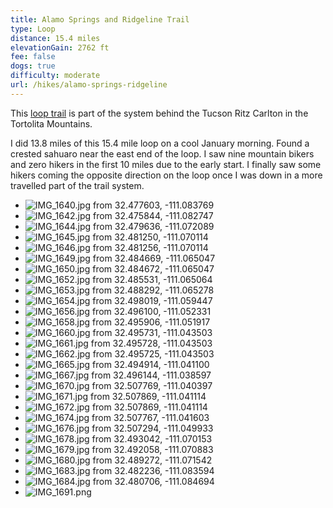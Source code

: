 ```yaml
---
title: Alamo Springs and Ridgeline Trail
type: Loop
distance: 15.4 miles
elevationGain: 2762 ft
fee: false
dogs: true
difficulty: moderate
url: /hikes/alamo-springs-ridgeline
---
```


This [loop trail](https://www.alltrails.com/trail/us/arizona/wild-mustang-to-wild-burro-to-ridgeline-to-alamo-springs) is part of the system behind the Tucson Ritz Carlton in the Tortolita Mountains.

I did 13.8 miles of this 15.4 mile loop on a cool January morning. Found a crested sahuaro near the east end of the loop. I saw nine mountain bikers and zero hikers in the first 10 miles due to the early start. I finally saw some hikers coming the opposite direction on the loop once I was down in a more travelled part of the trail system.

<mapbox-map
  accessToken="3yQ7Mty4E4FBZlTVgzgo"
  url="/hikes/alamo-springs-ridgeline.geojson">
</mapbox-map>

- ![IMG_1640.jpg from 32.477603, -111.083769](https://imagedelivery.net/jUwSKjsiLWz8U8lfkVW6uQ/19d0aba2-99b0-4138-c013-110211f7f700/330width)
- ![IMG_1642.jpg from 32.475844, -111.082747](https://imagedelivery.net/jUwSKjsiLWz8U8lfkVW6uQ/58c47e1a-31f1-4cd9-1e46-a4015c245300/330width)
- ![IMG_1644.jpg from 32.479636, -111.072089](https://imagedelivery.net/jUwSKjsiLWz8U8lfkVW6uQ/2b84a616-d976-40d4-29f1-10d94ff03300/330width)
- ![IMG_1645.jpg from 32.481250, -111.070114](https://imagedelivery.net/jUwSKjsiLWz8U8lfkVW6uQ/1b4e5f74-1bc3-4ebe-711c-5c7412035400/330width)
- ![IMG_1646.jpg from 32.481256, -111.070114](https://imagedelivery.net/jUwSKjsiLWz8U8lfkVW6uQ/fb189828-673b-4fdb-4de0-95557881fa00/330width)
- ![IMG_1649.jpg from 32.484669, -111.065047](https://imagedelivery.net/jUwSKjsiLWz8U8lfkVW6uQ/5e334dff-2bb3-4f1b-b449-dde0be37ca00/330width)
- ![IMG_1650.jpg from 32.484672, -111.065047](https://imagedelivery.net/jUwSKjsiLWz8U8lfkVW6uQ/275196bf-3de9-426e-e8d1-5dd391f93400/330width)
- ![IMG_1652.jpg from 32.485531, -111.065064](https://imagedelivery.net/jUwSKjsiLWz8U8lfkVW6uQ/3ecf0d04-c69e-426d-3820-d3d2dcfba900/330width)
- ![IMG_1653.jpg from 32.488292, -111.065278](https://imagedelivery.net/jUwSKjsiLWz8U8lfkVW6uQ/48d20f86-a970-46fb-e10b-b61e8cb05e00/330width)
- ![IMG_1654.jpg from 32.498019, -111.059447](https://imagedelivery.net/jUwSKjsiLWz8U8lfkVW6uQ/dd939748-2465-4557-9251-48d606f39000/330width)
- ![IMG_1656.jpg from 32.496100, -111.052331](https://imagedelivery.net/jUwSKjsiLWz8U8lfkVW6uQ/76438dfe-e7af-49a1-3117-8fea5755d500/330width)
- ![IMG_1658.jpg from 32.495906, -111.051917](https://imagedelivery.net/jUwSKjsiLWz8U8lfkVW6uQ/9e4f6e2e-ca8c-448c-4b65-2be3b56ac000/330width)
- ![IMG_1660.jpg from 32.495731, -111.043503](https://imagedelivery.net/jUwSKjsiLWz8U8lfkVW6uQ/88a31c0c-5ca9-4b23-0256-589f48115600/330width)
- ![IMG_1661.jpg from 32.495728, -111.043503](https://imagedelivery.net/jUwSKjsiLWz8U8lfkVW6uQ/5505bd8a-bbb4-447e-61e5-9c96f5371c00/330width)
- ![IMG_1662.jpg from 32.495725, -111.043503](https://imagedelivery.net/jUwSKjsiLWz8U8lfkVW6uQ/44ebe512-b1fc-4239-ad63-60c0074c5e00/330width)
- ![IMG_1665.jpg from 32.494914, -111.041100](https://imagedelivery.net/jUwSKjsiLWz8U8lfkVW6uQ/6cf8a9a7-bb16-4c7d-3ce1-e1f7540a0800/330width)
- ![IMG_1667.jpg from 32.496144, -111.038597](https://imagedelivery.net/jUwSKjsiLWz8U8lfkVW6uQ/4e9354aa-366b-4c70-387e-d6b7ec470400/330width)
- ![IMG_1670.jpg from 32.507769, -111.040397](https://imagedelivery.net/jUwSKjsiLWz8U8lfkVW6uQ/f30a1aa8-6e5e-41ec-93ab-c406746dbe00/330width)
- ![IMG_1671.jpg from 32.507869, -111.041114](https://imagedelivery.net/jUwSKjsiLWz8U8lfkVW6uQ/9f4fadb0-4a80-4fd6-0213-77887e75df00/330width)
- ![IMG_1672.jpg from 32.507869, -111.041114](https://imagedelivery.net/jUwSKjsiLWz8U8lfkVW6uQ/20f3b28f-d856-49c3-b29a-12cfa4504800/330width)
- ![IMG_1674.jpg from 32.507767, -111.041603](https://imagedelivery.net/jUwSKjsiLWz8U8lfkVW6uQ/30048b3b-9653-44a2-80af-4ad127746a00/330width)
- ![IMG_1676.jpg from 32.507294, -111.049933](https://imagedelivery.net/jUwSKjsiLWz8U8lfkVW6uQ/e5f10795-0bb1-485a-8de3-969d15615e00/330width)
- ![IMG_1678.jpg from 32.493042, -111.070153](https://imagedelivery.net/jUwSKjsiLWz8U8lfkVW6uQ/d88d77dc-59ff-4886-e293-3388d6620500/330width)
- ![IMG_1679.jpg from 32.492058, -111.070883](https://imagedelivery.net/jUwSKjsiLWz8U8lfkVW6uQ/9795201a-687e-44c6-fccb-423b7e3c4900/330width)
- ![IMG_1680.jpg from 32.489272, -111.071542](https://imagedelivery.net/jUwSKjsiLWz8U8lfkVW6uQ/9ced6ff0-59f9-4fb1-c26d-ae89743f4b00/330width)
- ![IMG_1683.jpg from 32.482236, -111.083594](https://imagedelivery.net/jUwSKjsiLWz8U8lfkVW6uQ/81371bc0-a28f-4396-6ff3-da9fbb8b3000/330width)
- ![IMG_1684.jpg from 32.480706, -111.084694](https://imagedelivery.net/jUwSKjsiLWz8U8lfkVW6uQ/6a8a77be-ae51-4646-493c-b286e8e8be00/330width)
- ![IMG_1691.png](https://imagedelivery.net/jUwSKjsiLWz8U8lfkVW6uQ/cc7e4067-8161-4538-4bbb-fda2f0fec200/330width)
